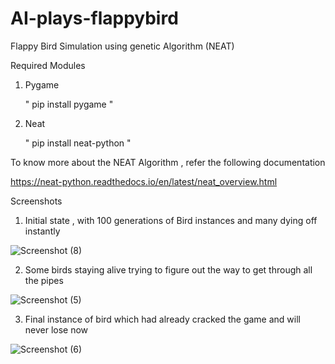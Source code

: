 
# AI-plays-flappybird
Flappy Bird Simulation using genetic Algorithm (NEAT) 

Required Modules
  
   1. Pygame
   
      " pip install pygame "
      
   2. Neat
  
      " pip install neat-python "
      
 
To know more about the NEAT Algorithm , refer the following documentation
 
 https://neat-python.readthedocs.io/en/latest/neat_overview.html
      
      
Screenshots

1. Initial state , with 100 generations of Bird instances and many dying off instantly

![Screenshot (8)](https://user-images.githubusercontent.com/80188492/131437962-9d14f356-743f-4d57-9102-e3ff36133085.png)

2. Some birds staying alive trying to figure out the way to get through all the pipes

![Screenshot (5)](https://user-images.githubusercontent.com/80188492/131437966-b1b1cedf-35a9-459e-a57d-2508b7839ca6.png)

3. Final instance of bird which had already cracked the game and will never lose now

![Screenshot (6)](https://user-images.githubusercontent.com/80188492/131437969-0e743885-0ab8-4587-916c-5a345e6b8b6c.png)



